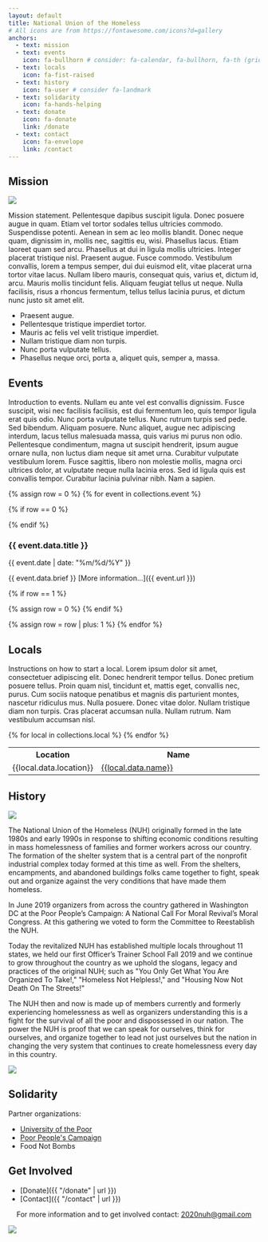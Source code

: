 ```yaml
---
layout: default
title: National Union of the Homeless
# All icons are from https://fontawesome.com/icons?d=gallery
anchors:
  - text: mission
  - text: events
    icon: fa-bullhorn # consider: fa-calendar, fa-bullhorn, fa-th (grid)
  - text: locals
    icon: fa-fist-raised
  - text: history
    icon: fa-user # consider fa-landmark
  - text: solidarity
    icon: fa-hands-helping
  - text: donate
    icon: fa-donate
    link: /donate
  - text: contact
    icon: fa-envelope
    link: /contact
---
```


## Mission

<img class="w3-right w3-round w3-half" src='{{"/img/ron-casanova.jpg" | url }}'>

Mission statement.  Pellentesque dapibus suscipit ligula.  Donec posuere augue in quam.  Etiam vel tortor sodales tellus ultricies commodo.  Suspendisse potenti.  Aenean in sem ac leo mollis blandit.  Donec neque quam, dignissim in, mollis nec, sagittis eu, wisi.  Phasellus lacus.  Etiam laoreet quam sed arcu.  Phasellus at dui in ligula mollis ultricies.  Integer placerat tristique nisl.  Praesent augue.  Fusce commodo.  Vestibulum convallis, lorem a tempus semper, dui dui euismod elit, vitae placerat urna tortor vitae lacus.  Nullam libero mauris, consequat quis, varius et, dictum id, arcu.  Mauris mollis tincidunt felis.  Aliquam feugiat tellus ut neque.  Nulla facilisis, risus a rhoncus fermentum, tellus tellus lacinia purus, et dictum nunc justo sit amet elit.

* Praesent augue.
* Pellentesque tristique imperdiet tortor.
* Mauris ac felis vel velit tristique imperdiet.
* Nullam tristique diam non turpis.
* Nunc porta vulputate tellus.
* Phasellus neque orci, porta a, aliquet quis, semper a, massa.

## Events

Introduction to events.  Nullam eu ante vel est convallis dignissim.  Fusce suscipit, wisi nec facilisis facilisis, est dui fermentum leo, quis tempor ligula erat quis odio.  Nunc porta vulputate tellus.  Nunc rutrum turpis sed pede.  Sed bibendum.  Aliquam posuere.  Nunc aliquet, augue nec adipiscing interdum, lacus tellus malesuada massa, quis varius mi purus non odio.  Pellentesque condimentum, magna ut suscipit hendrerit, ipsum augue ornare nulla, non luctus diam neque sit amet urna.  Curabitur vulputate vestibulum lorem.  Fusce sagittis, libero non molestie mollis, magna orci ultrices dolor, at vulputate neque nulla lacinia eros.  Sed id ligula quis est convallis tempor.  Curabitur lacinia pulvinar nibh.  Nam a sapien.

{% assign row = 0 %}
{% for event in collections.event %}

{% if row == 0 %}
<div class="w3-row-padding">
{% endif %}

<div class="w3-half w3-margin-bottom">
<div class="w3-container w3-card">
<h3>{{ event.data.title }}</h3>

{{ event.date  | date: "%m/%d/%Y" }}

{{ event.data.brief }} [More information...]({{ event.url }})
</div>
</div>

{% if row == 1 %}
</div>
{% assign row = 0 %}
{% endif %}

{% assign row = row | plus: 1 %}
{% endfor %}

## Locals

Instructions on how to start a local.  Lorem ipsum dolor sit amet, consectetuer adipiscing elit.  Donec hendrerit tempor tellus.  Donec pretium posuere tellus.  Proin quam nisl, tincidunt et, mattis eget, convallis nec, purus.  Cum sociis natoque penatibus et magnis dis parturient montes, nascetur ridiculus mus.  Nulla posuere.  Donec vitae dolor.  Nullam tristique diam non turpis.  Cras placerat accumsan nulla.  Nullam rutrum.  Nam vestibulum accumsan nisl.

<div class="w3-container">
<table class="w3-table w3-bordered w3-table-all">
<colgroup>
<col style="width:33%;">
<col style="width:66%;">
</colgroup>
<tr class="w3-bordered"><th>Location</th><th>Name</th></tr>
{% for local in collections.local %}
<tr class="w3-bordered"><td>{{local.data.location}}</td><td><a href="{{ local.url }}">{{local.data.name}}</a></td></tr>
{% endfor %}
</table>
</div>

## History

<img class="w3-right w3-round w3-half" src='{{"/img/getting-into-step.jpg" | url }}'>

The National Union of the Homeless (NUH) originally formed in the late
1980s and early 1990s in response to shifting economic conditions
resulting in mass homelessness of families and former workers across
our country. The formation of the shelter system that is a central
part of the nonprofit industrial complex today formed at this time as
well. From the shelters, encampments, and abandoned buildings folks
came together to fight, speak out and organize against the very
conditions that have made them homeless.

In June 2019 organizers from across the country gathered in Washington
DC at the Poor People’s Campaign: A National Call For Moral Revival’s
Moral Congress. At this gathering we voted to form the Committee to
Reestablish the NUH.

Today the revitalized NUH has established multiple locals throughout
11 states, we held our first Officer’s Trainer School Fall 2019 and we
continue to grow throughout the country as we uphold the slogans,
legacy and practices of the original NUH; such as "You Only Get What
You Are Organized To Take!," "Homeless Not Helpless!," and "Housing Now
Not Death On The Streets!"

The NUH then and now is made up of members currently and formerly
experiencing homelessness as well as organizers understanding this is
a fight for the survival of all the poor and dispossessed in our
nation. The power the NUH is proof that we can speak for ourselves,
think for ourselves, and organize together to lead not just ourselves
but the nation in changing the very system that continues to create
homelessness every day in this country.

<img class="w3-round w3-col" src='{{"/img/reestablish-poster.jpg" | url }}'>

## Solidarity

Partner organizations:
- [University of the Poor](https://universityofthepoor.org/)
- [Poor People's Campaign](https://www.poorpeoplescampaign.org)
- Food Not Bombs

## Get Involved

- [Donate]({{ "/donate" | url }})
- [Contact]({{ "/contact" | url }})

<p>
<center>
For more information and to get involved contact:
<a href="mailto:2020nuh@gmail.com">2020nuh@gmail.com</a>
</center>
</p>

<div class="w3-container">
  <img class="w3-round w3-col" src='{{"/img/only-get-what-organized-to-take.jpg" | url }}'>
</div>
